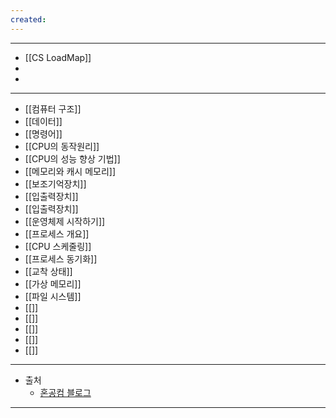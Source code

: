 ```yaml
---
created:
---
```

---
- [[CS LoadMap]]
- 
- 
---
- [[컴퓨터 구조]]
- [[데이터]]
- [[명령어]]
- [[CPU의 동작원리]]
- [[CPU의 성능 향상 기법]]
- [[메모리와 캐시 메모리]]
- [[보조기억장치]]
- [[입출력장치]]
- [[입출력장치]]
- [[운영체제 시작하기]]
- [[프로세스 개요]]
- [[CPU 스케줄링]]
- [[프로세스 동기화]]
- [[교착 상태]]
- [[가상 메모리]]
- [[파일 시스템]]
- [[]]
- [[]]
- [[]]
- [[]]
- [[]]
---
- 출처
	- [혼공컴 블로그](https://velog.io/@mmodestaa/%ED%98%BC%EC%9E%90-%EA%B3%B5%EB%B6%80%ED%95%98%EB%8A%94-%EC%BB%B4%ED%93%A8%ED%84%B0-%EA%B5%AC%EC%A1%B0-%EC%9A%B4%EC%98%81%EC%B2%B4%EC%A0%9C-Section-1.-%EC%BB%B4%ED%93%A8%ED%84%B0-%EA%B5%AC%EC%A1%B0)
---